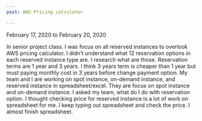 ```yaml
---
post: AWS Pricing calculator

---
```


February 17, 2020 to February 20, 2020

In senior project class. I was focus on all reserved instances to overlook AWS pricing calculator. I didn’t understand what 12 reservation options in each reserved instance type are. I research what are those. Reservation terms are 1 year and 3 years. I think 3 years term is cheaper than 1 year but must paying monthly cost in 3 years before change payment option. My team and I are working on spot instance, on-demand instance, and reserved instance in spreadsheet/excel. They are focus on spot instance and on-demand instance. I asked my team, what do I do with reservation option. I thought checking price for reserved instance is a lot of work on spreadsheet for me. I keep typing out spreadsheet and check the price. I almost finish spreadsheet. 
